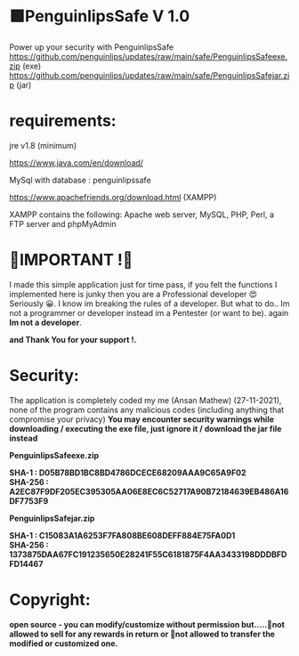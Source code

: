 # 🟩PenguinlipsSafe V 1.0
Power up your security with PenguinlipsSafe<br>
https://github.com/penguinlips/updates/raw/main/safe/PenguinlipsSafeexe.zip (exe)<br>
https://github.com/penguinlips/updates/raw/main/safe/PenguinlipsSafejar.zip (jar)

# requirements:

jre v1.8 (minimum)

https://www.java.com/en/download/



MySql with database : penguinlipssafe

https://www.apachefriends.org/download.html (XAMPP)

XAMPP contains the following:
Apache web server, MySQL, PHP, Perl, a FTP server and phpMyAdmin


# 🔰IMPORTANT !🔰

I made this simple application just for time pass, if you felt the functions I implemented here is junky then you are a Professional developer 😍 Seriously 😀. I know im breaking the rules of a developer. But what to do.. Im not a programmer or developer instead im a Pentester (or want to be). again <b>Im not a developer</b>.


<b>and Thank You for your support !.</b>


# Security:

The application is completely coded my me (Ansan Mathew) (27-11-2021), none of the program contains any malicious codes (including anything that compromise your privacy)
<b>You may encounter security warnings while downloading / executing the exe file, just ignore it / download the jar file instead<b>


<b>PenguinlipsSafeexe.zip</b>

SHA-1 : D05B78BD1BC8BD4786DCECE68209AAA9C65A9F02<br>
SHA-256 : A2EC87F9DF205EC395305AA06E8EC6C52717A90B72184639EB486A16DF7753F9


<b>PenguinlipsSafejar.zip</b>

SHA-1 : C15083A1A6253F7FA808BE608DEFF884E75FA0D1<br>
SHA-256 : 1373875DAA67FC191235650E28241F55C6181875F4AA3433198DDDBFDFD14467




# Copyright:

open source - you can modify/customize without permission but.....🔴not allowed to sell for any rewards in return or 🔴not allowed to transfer the modified or customized one.

